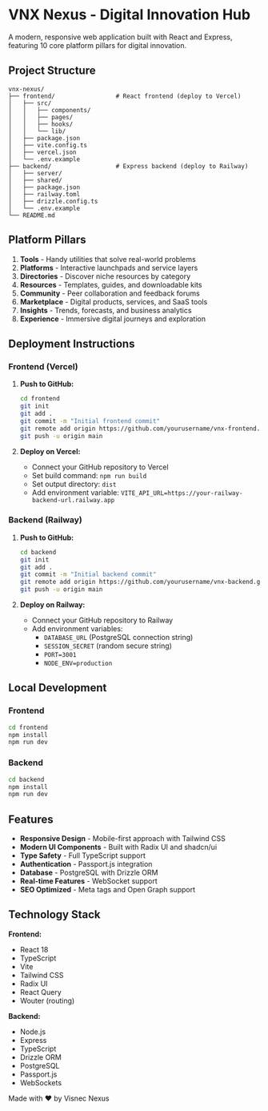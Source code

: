 # VNX Nexus - Digital Innovation Hub

A modern, responsive web application built with React and Express, featuring 10 core platform pillars for digital innovation.

## Project Structure

```
vnx-nexus/
├── frontend/                 # React frontend (deploy to Vercel)
│   ├── src/
│   │   ├── components/
│   │   ├── pages/
│   │   ├── hooks/
│   │   └── lib/
│   ├── package.json
│   ├── vite.config.ts
│   ├── vercel.json
│   └── .env.example
├── backend/                  # Express backend (deploy to Railway)
│   ├── server/
│   ├── shared/
│   ├── package.json
│   ├── railway.toml
│   ├── drizzle.config.ts
│   └── .env.example
└── README.md
```

## Platform Pillars

1. **Tools** - Handy utilities that solve real-world problems
2. **Platforms** - Interactive launchpads and service layers
3. **Directories** - Discover niche resources by category
4. **Resources** - Templates, guides, and downloadable kits
5. **Community** - Peer collaboration and feedback forums
6. **Marketplace** - Digital products, services, and SaaS tools
7. **Insights** - Trends, forecasts, and business analytics
8. **Experience** - Immersive digital journeys and exploration

## Deployment Instructions

### Frontend (Vercel)

1. **Push to GitHub:**
   ```bash
   cd frontend
   git init
   git add .
   git commit -m "Initial frontend commit"
   git remote add origin https://github.com/yourusername/vnx-frontend.git
   git push -u origin main
   ```

2. **Deploy on Vercel:**
   - Connect your GitHub repository to Vercel
   - Set build command: `npm run build`
   - Set output directory: `dist`
   - Add environment variable: `VITE_API_URL=https://your-railway-backend-url.railway.app`

### Backend (Railway)

1. **Push to GitHub:**
   ```bash
   cd backend
   git init
   git add .
   git commit -m "Initial backend commit"
   git remote add origin https://github.com/yourusername/vnx-backend.git
   git push -u origin main
   ```

2. **Deploy on Railway:**
   - Connect your GitHub repository to Railway
   - Add environment variables:
     - `DATABASE_URL` (PostgreSQL connection string)
     - `SESSION_SECRET` (random secure string)
     - `PORT=3001`
     - `NODE_ENV=production`

## Local Development

### Frontend
```bash
cd frontend
npm install
npm run dev
```

### Backend
```bash
cd backend
npm install
npm run dev
```

## Features

- **Responsive Design** - Mobile-first approach with Tailwind CSS
- **Modern UI Components** - Built with Radix UI and shadcn/ui
- **Type Safety** - Full TypeScript support
- **Authentication** - Passport.js integration
- **Database** - PostgreSQL with Drizzle ORM
- **Real-time Features** - WebSocket support
- **SEO Optimized** - Meta tags and Open Graph support

## Technology Stack

**Frontend:**
- React 18
- TypeScript
- Vite
- Tailwind CSS
- Radix UI
- React Query
- Wouter (routing)

**Backend:**
- Node.js
- Express
- TypeScript
- Drizzle ORM
- PostgreSQL
- Passport.js
- WebSockets

Made with ❤️ by Visnec Nexus
